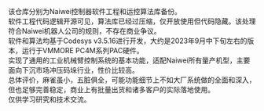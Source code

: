 该仓库分别为Naiwei控制器软件工程和运控算法库备份。  
软件工程代码逻辑开源可见，算法库已经过压缩，仅开放使用但代码隐藏。该处理符合Naiwei机器人公司的规则，不存在商业争议。  
软件和算法均基于Codesys v3.5.16进行开发，大约是2023年9月中下旬左右的版本，运行于VMMORE PC4M系列PAC硬件。  
实现了通用的工业机械臂控制系统的基本功能，适配Naiwei所有量产机型，主要面向下沉市场冲压码垛行业，性价比较高。  
总体评价，麻雀虽小，五脏俱全，可能功能细节上不如大厂系统做的全面和深入，但也足够完善稳定，商业上有批量出货和诸多客户的实际落地使用。  
仅供学习研究和技术交流。
